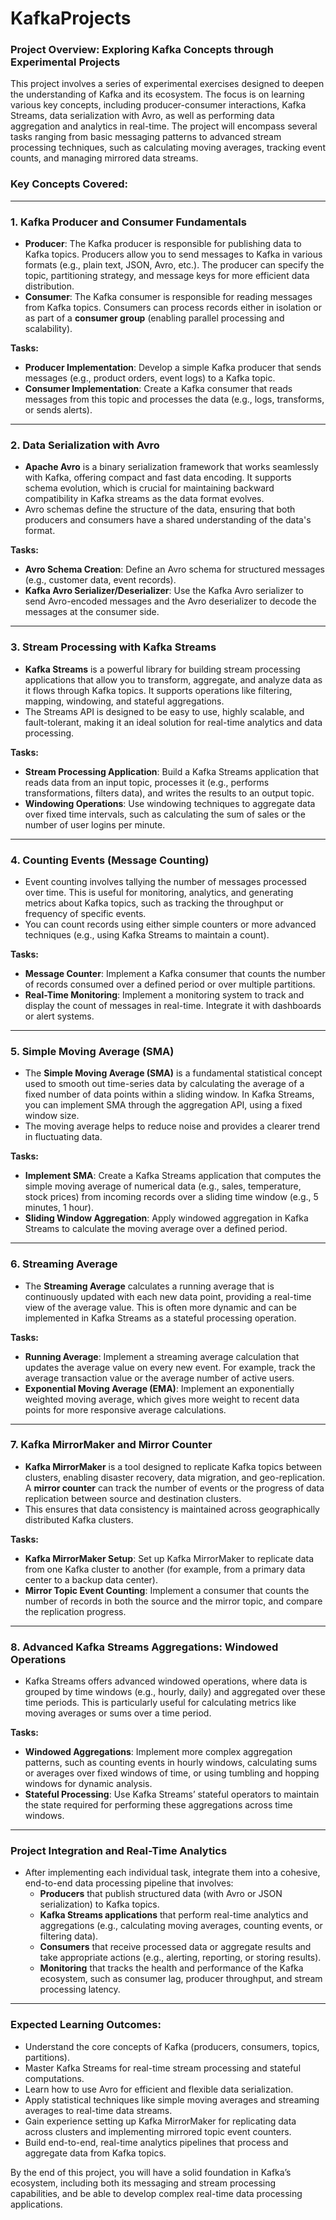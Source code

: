 # KafkaProjects

### **Project Overview: Exploring Kafka Concepts through Experimental Projects**

This project involves a series of experimental exercises designed to deepen the understanding of Kafka and its ecosystem. The focus is on learning various key concepts, including producer-consumer interactions, Kafka Streams, data serialization with Avro, as well as performing data aggregation and analytics in real-time. The project will encompass several tasks ranging from basic messaging patterns to advanced stream processing techniques, such as calculating moving averages, tracking event counts, and managing mirrored data streams.

### **Key Concepts Covered:**

---

### 1. **Kafka Producer and Consumer Fundamentals**
   - **Producer**: The Kafka producer is responsible for publishing data to Kafka topics. Producers allow you to send messages to Kafka in various formats (e.g., plain text, JSON, Avro, etc.). The producer can specify the topic, partitioning strategy, and message keys for more efficient data distribution.
   - **Consumer**: The Kafka consumer is responsible for reading messages from Kafka topics. Consumers can process records either in isolation or as part of a **consumer group** (enabling parallel processing and scalability).

   **Tasks:**
   - **Producer Implementation**: Develop a simple Kafka producer that sends messages (e.g., product orders, event logs) to a Kafka topic.
   - **Consumer Implementation**: Create a Kafka consumer that reads messages from this topic and processes the data (e.g., logs, transforms, or sends alerts).

---

### 2. **Data Serialization with Avro**
   - **Apache Avro** is a binary serialization framework that works seamlessly with Kafka, offering compact and fast data encoding. It supports schema evolution, which is crucial for maintaining backward compatibility in Kafka streams as the data format evolves.
   - Avro schemas define the structure of the data, ensuring that both producers and consumers have a shared understanding of the data's format.

   **Tasks:**
   - **Avro Schema Creation**: Define an Avro schema for structured messages (e.g., customer data, event records).
   - **Kafka Avro Serializer/Deserializer**: Use the Kafka Avro serializer to send Avro-encoded messages and the Avro deserializer to decode the messages at the consumer side.

---

### 3. **Stream Processing with Kafka Streams**
   - **Kafka Streams** is a powerful library for building stream processing applications that allow you to transform, aggregate, and analyze data as it flows through Kafka topics. It supports operations like filtering, mapping, windowing, and stateful aggregations.
   - The Streams API is designed to be easy to use, highly scalable, and fault-tolerant, making it an ideal solution for real-time analytics and data processing.

   **Tasks:**
   - **Stream Processing Application**: Build a Kafka Streams application that reads data from an input topic, processes it (e.g., performs transformations, filters data), and writes the results to an output topic.
   - **Windowing Operations**: Use windowing techniques to aggregate data over fixed time intervals, such as calculating the sum of sales or the number of user logins per minute.

---

### 4. **Counting Events (Message Counting)**
   - Event counting involves tallying the number of messages processed over time. This is useful for monitoring, analytics, and generating metrics about Kafka topics, such as tracking the throughput or frequency of specific events.
   - You can count records using either simple counters or more advanced techniques (e.g., using Kafka Streams to maintain a count).

   **Tasks:**
   - **Message Counter**: Implement a Kafka consumer that counts the number of records consumed over a defined period or over multiple partitions.
   - **Real-Time Monitoring**: Implement a monitoring system to track and display the count of messages in real-time. Integrate it with dashboards or alert systems.

---

### 5. **Simple Moving Average (SMA)**
   - The **Simple Moving Average (SMA)** is a fundamental statistical concept used to smooth out time-series data by calculating the average of a fixed number of data points within a sliding window. In Kafka Streams, you can implement SMA through the aggregation API, using a fixed window size.
   - The moving average helps to reduce noise and provides a clearer trend in fluctuating data.

   **Tasks:**
   - **Implement SMA**: Create a Kafka Streams application that computes the simple moving average of numerical data (e.g., sales, temperature, stock prices) from incoming records over a sliding time window (e.g., 5 minutes, 1 hour).
   - **Sliding Window Aggregation**: Apply windowed aggregation in Kafka Streams to calculate the moving average over a defined period.

---

### 6. **Streaming Average**
   - The **Streaming Average** calculates a running average that is continuously updated with each new data point, providing a real-time view of the average value. This is often more dynamic and can be implemented in Kafka Streams as a stateful processing operation.

   **Tasks:**
   - **Running Average**: Implement a streaming average calculation that updates the average value on every new event. For example, track the average transaction value or the average number of active users.
   - **Exponential Moving Average (EMA)**: Implement an exponentially weighted moving average, which gives more weight to recent data points for more responsive average calculations.

---

### 7. **Kafka MirrorMaker and Mirror Counter**
   - **Kafka MirrorMaker** is a tool designed to replicate Kafka topics between clusters, enabling disaster recovery, data migration, and geo-replication. A **mirror counter** can track the number of events or the progress of data replication between source and destination clusters.
   - This ensures that data consistency is maintained across geographically distributed Kafka clusters.

   **Tasks:**
   - **Kafka MirrorMaker Setup**: Set up Kafka MirrorMaker to replicate data from one Kafka cluster to another (for example, from a primary data center to a backup data center).
   - **Mirror Topic Event Counting**: Implement a consumer that counts the number of records in both the source and the mirror topic, and compare the replication progress.

---

### 8. **Advanced Kafka Streams Aggregations: Windowed Operations**
   - Kafka Streams offers advanced windowed operations, where data is grouped by time windows (e.g., hourly, daily) and aggregated over these time periods. This is particularly useful for calculating metrics like moving averages or sums over a time period.

   **Tasks:**
   - **Windowed Aggregations**: Implement more complex aggregation patterns, such as counting events in hourly windows, calculating sums or averages over fixed windows of time, or using tumbling and hopping windows for dynamic analysis.
   - **Stateful Processing**: Use Kafka Streams’ stateful operators to maintain the state required for performing these aggregations across time windows.

---

### **Project Integration and Real-Time Analytics**
   - After implementing each individual task, integrate them into a cohesive, end-to-end data processing pipeline that involves:
     - **Producers** that publish structured data (with Avro or JSON serialization) to Kafka topics.
     - **Kafka Streams applications** that perform real-time analytics and aggregations (e.g., calculating moving averages, counting events, or filtering data).
     - **Consumers** that receive processed data or aggregate results and take appropriate actions (e.g., alerting, reporting, or storing results).
     - **Monitoring** that tracks the health and performance of the Kafka ecosystem, such as consumer lag, producer throughput, and stream processing latency.

---

### **Expected Learning Outcomes:**
- Understand the core concepts of Kafka (producers, consumers, topics, partitions).
- Master Kafka Streams for real-time stream processing and stateful computations.
- Learn how to use Avro for efficient and flexible data serialization.
- Apply statistical techniques like simple moving averages and streaming averages to real-time data streams.
- Gain experience setting up Kafka MirrorMaker for replicating data across clusters and implementing mirrored topic event counters.
- Build end-to-end, real-time analytics pipelines that process and aggregate data from Kafka topics.

By the end of this project, you will have a solid foundation in Kafka’s ecosystem, including both its messaging and stream processing capabilities, and be able to develop complex real-time data processing applications.
